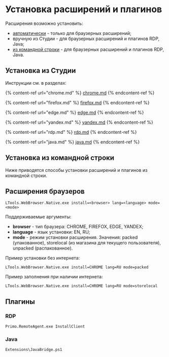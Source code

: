 # Установка расширений и плагинов

Расширения возможно установить:
* [автоматически](https://docs.primo-rpa.ru/primo-rpa/primo-studio/settings/autoinstall-browser-extension) - только для браузерных расширений;
* вручную из Студии - для браузерных расширений и плагинов RDP, Java;
* [из командной строки](https://docs.primo-rpa.ru/primo-rpa/primo-studio/settings/plugin-install#ustanovka-iz-komandnoi-stroki) - для браузерных расширений и плагинов RDP, Java.

## Установка из Студии

Инструкции см. в разделах:

{% content-ref url="chrome.md" %}
[chrome.md](chrome.md)
{% endcontent-ref %}

{% content-ref url="firefox.md" %}
[firefox.md](firefox.md)
{% endcontent-ref %}

{% content-ref url="edge.md" %}
[edge.md](edge.md)
{% endcontent-ref %}

{% content-ref url="yandex.md" %}
[yandex.md](yandex.md)
{% endcontent-ref %}

{% content-ref url="rdp.md" %}
[rdp.md](rdp.md)
{% endcontent-ref %} 

{% content-ref url="java.md" %}
[java.md](java.md)
{% endcontent-ref %}


## Установка из командной строки

Ниже приводятся способы установки расширений и плагинов из командной строки.

## Расширения браузеров

```
LTools.WebBrowser.Native.exe install=<browser> lang=<language> mode=<mode>
```
Поддерживаемые аргументы:
* **browser** - тип браузера: CHROME, FIREFOX, EDGE, YANDEX;
* **language** - язык установки: EN, RU;
* **mode** - режим установки расширения. Значения: packed (упакованное), storelocal (из магазина для текущего  пользователя), unpacked (распакованное).

Пример установки без интернета:
```
LTools.WebBrowser.Native.exe install=CHROME lang=RU mode=packed
```

Пример заполнения при наличии интернета:
```
LTools.WebBrowser.Native.exe install=CHROME lang=RU mode=storelocal
```

## Плагины

### RDP

```
Primo.RemoteAgent.exe InstallClient
```

### Java

```
Extensions\JavaBridge.ps1
```





